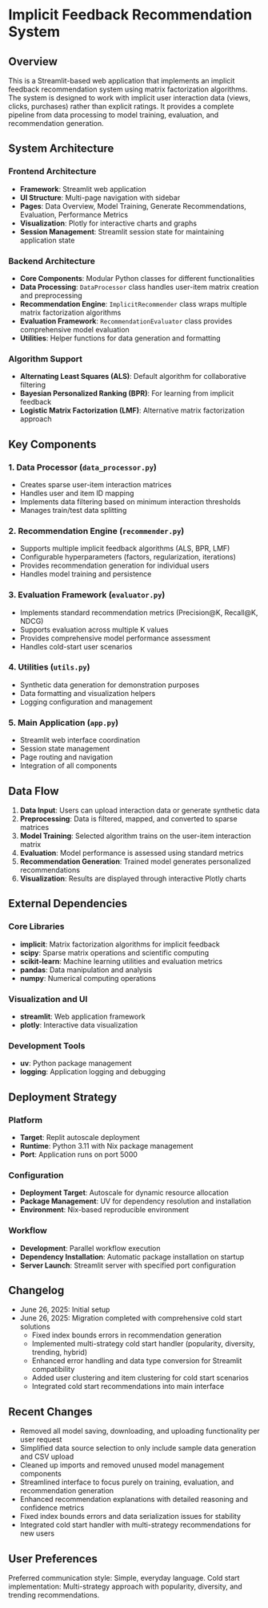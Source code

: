 # Implicit Feedback Recommendation System

## Overview

This is a Streamlit-based web application that implements an implicit feedback recommendation system using matrix factorization algorithms. The system is designed to work with implicit user interaction data (views, clicks, purchases) rather than explicit ratings. It provides a complete pipeline from data processing to model training, evaluation, and recommendation generation.

## System Architecture

### Frontend Architecture
- **Framework**: Streamlit web application
- **UI Structure**: Multi-page navigation with sidebar
- **Pages**: Data Overview, Model Training, Generate Recommendations, Evaluation, Performance Metrics
- **Visualization**: Plotly for interactive charts and graphs
- **Session Management**: Streamlit session state for maintaining application state

### Backend Architecture
- **Core Components**: Modular Python classes for different functionalities
- **Data Processing**: `DataProcessor` class handles user-item matrix creation and preprocessing
- **Recommendation Engine**: `ImplicitRecommender` class wraps multiple matrix factorization algorithms
- **Evaluation Framework**: `RecommendationEvaluator` class provides comprehensive model evaluation
- **Utilities**: Helper functions for data generation and formatting

### Algorithm Support
- **Alternating Least Squares (ALS)**: Default algorithm for collaborative filtering
- **Bayesian Personalized Ranking (BPR)**: For learning from implicit feedback
- **Logistic Matrix Factorization (LMF)**: Alternative matrix factorization approach

## Key Components

### 1. Data Processor (`data_processor.py`)
- Creates sparse user-item interaction matrices
- Handles user and item ID mapping
- Implements data filtering based on minimum interaction thresholds
- Manages train/test data splitting

### 2. Recommendation Engine (`recommender.py`)
- Supports multiple implicit feedback algorithms (ALS, BPR, LMF)
- Configurable hyperparameters (factors, regularization, iterations)
- Provides recommendation generation for individual users
- Handles model training and persistence

### 3. Evaluation Framework (`evaluator.py`)
- Implements standard recommendation metrics (Precision@K, Recall@K, NDCG)
- Supports evaluation across multiple K values
- Provides comprehensive model performance assessment
- Handles cold-start user scenarios

### 4. Utilities (`utils.py`)
- Synthetic data generation for demonstration purposes
- Data formatting and visualization helpers
- Logging configuration and management

### 5. Main Application (`app.py`)
- Streamlit web interface coordination
- Session state management
- Page routing and navigation
- Integration of all components

## Data Flow

1. **Data Input**: Users can upload interaction data or generate synthetic data
2. **Preprocessing**: Data is filtered, mapped, and converted to sparse matrices
3. **Model Training**: Selected algorithm trains on the user-item interaction matrix
4. **Evaluation**: Model performance is assessed using standard metrics
5. **Recommendation Generation**: Trained model generates personalized recommendations
6. **Visualization**: Results are displayed through interactive Plotly charts

## External Dependencies

### Core Libraries
- **implicit**: Matrix factorization algorithms for implicit feedback
- **scipy**: Sparse matrix operations and scientific computing
- **scikit-learn**: Machine learning utilities and evaluation metrics
- **pandas**: Data manipulation and analysis
- **numpy**: Numerical computing operations

### Visualization and UI
- **streamlit**: Web application framework
- **plotly**: Interactive data visualization

### Development Tools
- **uv**: Python package management
- **logging**: Application logging and debugging

## Deployment Strategy

### Platform
- **Target**: Replit autoscale deployment
- **Runtime**: Python 3.11 with Nix package management
- **Port**: Application runs on port 5000

### Configuration
- **Deployment Target**: Autoscale for dynamic resource allocation
- **Package Management**: UV for dependency resolution and installation
- **Environment**: Nix-based reproducible environment

### Workflow
- **Development**: Parallel workflow execution
- **Dependency Installation**: Automatic package installation on startup
- **Server Launch**: Streamlit server with specified port configuration

## Changelog

- June 26, 2025: Initial setup
- June 26, 2025: Migration completed with comprehensive cold start solutions
  - Fixed index bounds errors in recommendation generation
  - Implemented multi-strategy cold start handler (popularity, diversity, trending, hybrid)
  - Enhanced error handling and data type conversion for Streamlit compatibility
  - Added user clustering and item clustering for cold start scenarios
  - Integrated cold start recommendations into main interface

## Recent Changes

- Removed all model saving, downloading, and uploading functionality per user request
- Simplified data source selection to only include sample data generation and CSV upload
- Cleaned up imports and removed unused model management components
- Streamlined interface to focus purely on training, evaluation, and recommendation generation
- Enhanced recommendation explanations with detailed reasoning and confidence metrics
- Fixed index bounds errors and data serialization issues for stability
- Integrated cold start handler with multi-strategy recommendations for new users

## User Preferences

Preferred communication style: Simple, everyday language.
Cold start implementation: Multi-strategy approach with popularity, diversity, and trending recommendations.